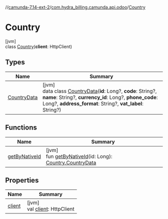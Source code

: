 //[camunda-7.14-ext-2](../../../index.md)/[com.hydra_billing.camunda.api.odoo](../index.md)/[Country](index.md)

# Country

[jvm]\
class [Country](index.md)(**client**: HttpClient)

## Types

| Name | Summary |
|---|---|
| [CountryData](-country-data/index.md) | [jvm]<br>data class [CountryData](-country-data/index.md)(**id**: Long?, **code**: String?, **name**: String?, **currency_id**: Long?, **phone_code**: Long?, **address_format**: String?, **vat_label**: String?) |

## Functions

| Name | Summary |
|---|---|
| [getByNativeId](get-by-native-id.md) | [jvm]<br>fun [getByNativeId](get-by-native-id.md)(id: Long): [Country.CountryData](-country-data/index.md) |

## Properties

| Name | Summary |
|---|---|
| [client](client.md) | [jvm]<br>val [client](client.md): HttpClient |
